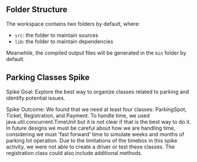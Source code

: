 ## Folder Structure

The workspace contains two folders by default, where:

- `src`: the folder to maintain sources
- `lib`: the folder to maintain dependencies

Meanwhile, the compiled output files will be generated in the `bin` folder by default.

## Parking Classes Spike
Spike Goal: Explore the best way to organize classes related to parking and identify potential issues.

Spike Outcome: We found that we need at least four classes: ParkingSpot, Ticket, Registration, and Payment. To handle time, we used java.util.concurrent.TimeUnit but it is not clear if that is the best way to do it. In future designs we must be careful about how we are handling time, considering we must 'fast forward' time to simulate weeks and months of parking lot operation. Due to the limitations of the timebox in this spike activity, we were not able to create a driver or test these classes. The registration class could also include additional methods. 
